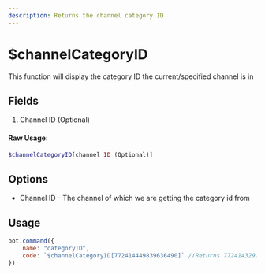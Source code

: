 ```yaml
---
description: Returns the channel category ID
---
```


# $channelCategoryID

This function will display the category ID the current/specified channel is in

## Fields

1. Channel ID \(Optional\)

#### Raw Usage: 
```php
$channelCategoryID[channel ID (Optional)]
```

## Options

* Channel ID - The channel of which we are getting the category id from

## Usage

```javascript
bot.command({
    name: "categoryID",
    code: `$channelCategoryID[772414449839636490]` //Returns 772414329206734899
})
```

